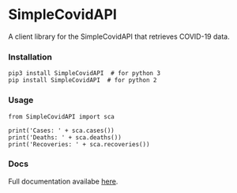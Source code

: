 # SimpleCovidAPI
A client library for the SimpleCovidAPI that retrieves COVID-19 data.

### Installation

    pip3 install SimpleCovidAPI  # for python 3
    pip install SimpleCovidAPI  # for python 2

### Usage

    from SimpleCovidAPI import sca
    
    print('Cases: ' + sca.cases())
    print('Deaths: ' + sca.deaths())
    print('Recoveries: ' + sca.recoveries())

### Docs
Full documentation availabe <a href="https://gadhagod.github.io/SimpleCovidAPI">here</a>.
